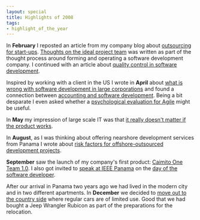```yaml
---
layout: special
title: Highlights of 2008
tags:
- highlight_of_the_year
---
```


In **February** I reposted an article from my company blog about [outsourcing for start-ups](/2008/02/05/outsourcing-for-start-ups.html). [Thoughts on the ideal project team](/2008/02/05/thoughts-on-the-ideal-project-team.html) was written as part of the thought process around forming and operating a software development company. I continued with an article about [quality control in software development](/2008/02/24/quality-control-in-software-development.html).

Inspired by working with a client in the US I wrote in **April** about [what is wrong with software development in large corporations](/2008/04/03/whats-wrong-with-software-development-in-large-corporations.html) and found a connection between [accounting and software development](2008/04/05/the-connection-between-accounting-and-sub-standard-tools-for-developers.html). Being a bit desparate I even asked whether a [psychological evaluation for Agile](/2008/04/20/psychological-evaluation-for-agile.html) might be useful.

In **May** my impression of large scale IT was that [it really doesn't matter if the product works](/2008/05/20/it-doesnt-matter-whether-it-works.html).

In **August**, as I was thinking about offering nearshore development services from Panama I wrote about [risk factors for offshore-outsourced development projects](/2008/08/30/risk-factors-for-offshore-outsourced-development-projects.html).

**September** saw the launch of my company's first product: [Caimito One Team 1.0](/2008/09/06/launched.html). I also got invited to [speak at IEEE Panama](/2008/09/09/got-invited-to-speak-at-ieee-panama.html) on the [day of the software developer](/2008/09/15/ieee-panama-celebrates-dia-del-programador.html).

After our arrival in Panama two years ago we had lived in the modern city and in two different apartments. In  **December** we decided to [move out to the country side](/2008/12/28/left-the-city-behind-and-went-4x4.html) where regular cars are of limited use. Good that we had bought a Jeep Wrangler Rubicon as part of the preparations for the relocation.
